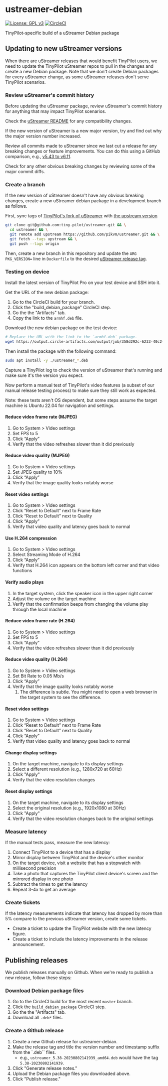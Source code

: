 # ustreamer-debian

[![License: GPL v3](https://img.shields.io/badge/License-GPLv3-blue.svg)](LICENSE)
[![CircleCI](https://dl.circleci.com/status-badge/img/gh/tiny-pilot/ustreamer-debian/tree/master.svg?style=svg)](https://app.circleci.com/pipelines/github/tiny-pilot/ustreamer-debian)

TinyPilot-specific build of a uStreamer Debian package

## Updating to new uStreamer versions

When there are uStreamer releases that would benefit TinyPilot users, we need to update the TinyPilot uStreamer repos to pull in the changes and create a new Debian package. Note that we don't create Debian packages for every uStreamer change, as some uStreamer releases don't serve TinyPilot scenarios.

### Review uStreamer's commit history

Before updating the uStreamer package, review uStreamer's commit history for anything that may impact TinyPilot scenarios.

Check the [uStreamer README](https://github.com/pikvm/ustreamer?tab=readme-ov-file#%C2%B5streamer) for any compatibility changes.

If the new version of uStreamer is a new major version, try and find out why the major version number increased.

Review all commits made to uStreamer since we last cut a release for any breaking changes or feature improvements. You can do this using a GitHub comparison, e.g., [v5.43 to v6.11](https://github.com/pikvm/ustreamer/compare/v5.43...v6.11).

Check for any other obvious breaking changes by reviewing some of the major commit diffs.

### Create a branch

If the new version of uStreamer doesn't have any obvious breaking changes, create a new uStreamer debian package in a development branch as follows.

First, sync tags of [TinyPilot's fork of uStreamer](https://github.com/tiny-pilot/ustreamer) with [the upstream version](https://github.com/pikvm/ustreamer)

```bash
git clone git@github.com:tiny-pilot/ustreamer.git && \
  cd ustreamer && \
  git remote add upstream https://github.com/pikvm/ustreamer.git && \
  git fetch --tags upstream && \
  git push --tags origin
```

Then, create a new branch in this repository and update the `ARG PKG_VERSION=` line in `Dockerfile` to the desired [uStreamer release tag](https://github.com/pikvm/ustreamer/tags).

### Testing on device

Install the latest version of TinyPilot Pro on your test device and SSH into it.

Get the URL of the new debian package:

1. Go to the CircleCI build for your branch.
1. Click the "build_debian_package" CircleCI step.
1. Go the the "Artifacts" tab.
1. Copy the link to the `armhf.deb` file.

Download the new debian package on the test device:

```bash
# Replace the URL with the link to the `armhf.deb` package.
wget https://output.circle-artifacts.com/output/job/358d292c-6233-40c2-a31c-e6b3fcc1aced/artifacts/0/build/linux_arm_v7/ustreamer_armhf.deb
```

Then install the package with the following command:

```bash
sudo apt install -y ./ustreamer_*.deb
```

Capture a TinyPilot log to check the version of uStreamer that's running and make sure it's the version you expect.

Now perform a manual test of TinyPilot's video features (a subset of our manual release testing process) to make sure they still work as expected.

Note: these tests aren't OS dependent, but some steps assume the target machine is Ubuntu 22.04 for navigation and settings.

#### Reduce video frame rate (MJPEG)

1. Go to System > Video settings
1. Set FPS to 5
1. Click “Apply”
1. Verify that the video refreshes slower than it did previously

#### Reduce video quality (MJPEG)

1. Go to System > Video settings
1. Set JPEG quality to 10%
1. Click “Apply”
1. Verify that the image quality looks notably worse

#### Reset video settings

1. Go to System > Video settings
1. Click “Reset to Default” next to Frame Rate
1. Click “Reset to Default” next to Quality
1. Click “Apply”
1. Verify that video quality and latency goes back to normal

#### Use H.264 compression

1. Go to System > Video settings
1. Select Streaming Mode of H.264
1. Click “Apply”
1. Verify that H.264 icon appears on the bottom left corner and that video functions

#### Verify audio plays

1. In the target system, click the speaker icon in the upper right corner
1. Adjust the volume on the target machine
1. Verify that the confirmation beeps from changing the volume play through the local machine

#### Reduce video frame rate (H.264)

1. Go to System > Video settings
1. Set FPS to 5
1. Click “Apply”
1. Verify that the video refreshes slower than it did previously

#### Reduce video quality (H.264)

1. Go to System > Video settings
1. Set Bit Rate to 0.05 Mb/s
1. Click “Apply”
1. Verify that the image quality looks notably worse
   1. The difference is subtle. You might need to open a web browser in the target system to see the difference.

#### Reset video settings

1. Go to System > Video settings
1. Click “Reset to Default” next to Frame Rate
1. Click “Reset to Default” next to Quality
1. Click “Apply”
1. Verify that video quality and latency goes back to normal

#### Change display settings

1. On the target machine, navigate to its display settings
1. Select a different resolution (e.g., 1280x720 at 60Hz)
1. Click "Apply"
1. Verify that the video resolution changes

#### Reset display settings

1. On the target machine, navigate to its display settings
1. Select the original resolution (e.g., 1920x1080 at 30Hz)
1. Click "Apply"
1. Verify that the video resolution changes back to the original settings

### Measure latency

If the manual tests pass, measure the new latency:

1. Connect TinyPilot to a device that has a display
1. Mirror display between TinyPilot and the device's other monitor
1. On the target device, visit a website that has a stopwatch with millisecond precision
1. Take a photo that captures the TinyPilot client device's screen and the mirrored display in one photo
1. Subtract the times to get the latency
1. Repeat 3-4x to get an average

### Create tickets

If the latency measurements indicate that latency has dropped by more than 5% compare to the previous uStreamer version, create some tickets.

- Create a ticket to update the TinyPilot website with the new latency figure.
- Create a ticket to include the latency improvements in the release announcement.

## Publishing releases

We publish releases manually on Github. When we're ready to publish a new release, follow these steps:

### Download Debian package files

1. Go to the CircleCI build for the most recent `master` branch.
1. Click the `build_debian_package` CircleCI step.
1. Go the the "Artifacts" tab.
1. Download all `.deb*` files.

### Create a Github release

1. Create a new Github release for ustreamer-debian.
1. Make the release tag and title the version number and timestamp suffix from the `.deb`` files.
   - e.g., `ustreamer_5.38-20230802141939_amd64.deb` would have the tag `5.38-20230802141939`.
1. Click "Generate release notes."
1. Upload the Debian package files you downloaded above.
1. Click "Publish release."
